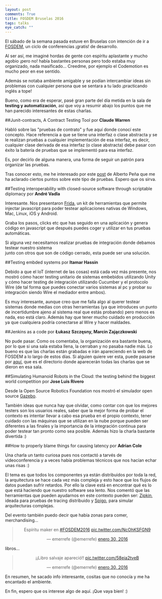 ```yaml
---
layout: post
comments: True
title: FOSDEM Bruselas 2016
tags: talks 
eye_catch: ""
---
```


El sábado de la semana pasada estuve en Bruselas con intención de ir 
a [FOSDEM](https://fosdem.org), un ciclo de conferencias ¡gratis! de desarrollo.

Al ser así, me imaginé hordas de gente con espíritu aplastante y mucho agobio 
¡pero no! había bastantes personas pero todo estaba muy organizado, nada masificado... 
Creedme, por ejemplo el Codemotion es mucho peor en ese sentido.

Además se notaba ambiente amigable y se podían intercambiar ideas sin problemas 
con cualquier persona que se sentara a tu lado ¡practicando inglés a tope!

Bueno, como era de esperar, pasé gran parte del día metida en la sala de **testing 
y automatización**, así que voy a resumir abajo los puntos que me han parecido interesantes de estas charlas.

##Junit-contracts, A Contract Testing Tool 
por **Claude Warren**

Habló sobre las "pruebas de contrato" y fue aquí donde conocí este concepto. 
Hace referencia a que se tiene una interfaz o clase abstracta y se le realizan pruebas 
a cualquier implementación de esa interfaz, es decir, cualquier clase derivada 
de esa interfaz (o clase abstracta) debe pasar con éxito la batería de pruebas que se implementó para esa interfaz.

Es, por decirlo de alguna manera, una forma de seguir un patrón para organizar las pruebas.

Tras conocer esto, me he interesado por este [post](http://plagelao.blogspot.com.es/2010/01/contract-tests-pruebas-de-contrato.html) 
de Alberto Peña que me ha aclarado ciertos puntos sobre este tipo de pruebas.
Espero que os sirva.

##Testing interoperability with closed-source software through scriptable diplomacy
por **André Vadla**

Interesante. Nos presentaron [Frida](http://www.frida.re), un kit de herramientas que permite 
injectar javascript para poder testear aplicaciones nativas de Windows, Mac, Linux, iOS y Android.

Graba los pasos, clicks etc que has seguido en una aplicación y genera código en javascript 
que después puedes coger y utilizar en tus pruebas automáticas. 

Si alguna vez necesitamos realizar pruebas de integración donde debamos testear nuestro sistema  
junto con otros que son de código cerrado, esta puede ser una solución.


##Testing embded systems
por **Itamar Hassin**

Debido a que el IoT (internet de las cosas) está cada vez más presente, nos mostró cómo hacer testing unitario 
de sistemas embebidos utilizando Unity y cómo hacer testing de integración utilizando Cucumber 
y el protocolo Wire (de tal forma que puedes conectar varios sistemas al pc y probar su integración 
siendo Wire el mediador entre ambos).

Es muy interesante, aunque creo que me falla algo al querer testear sistemas donde medias 
con otras herramientas (ya que introduces un punto de incertidumbre ajeno al sistema real que estás probando) 
pero menos es nada, eso está claro.
Además hay que tener mucho cuidado en producción ya que cualquiera podría conectarse al Wire y hacer maldades.

##Jenkins as a code
por **Łukasz Szczęsny, Marcin Zajączkowski**

No pude pasar. Como os comentaba, la organización era bastante buena, por lo que si una sala estaba llena, 
la cerraban y no pasaba nadie más.
Lo bueno es que las charlas están grabadas e irán apareciendo en la web de FOSDEM a lo largo de estos días. 
Si alguien quiere ver esta, puede pasarse por [aquí](http://video.fosdem.org/2016/ua2220/), 
que es el directorio donde aparecerán todas las charlas que se dieron en esa sala.

##Simulating Humanoid Robots in the Cloud: the testing behind the biggest world competition
por **Jose Luis Rivero**

Desde la Open Source Robotics Foundation nos mostró el simulador open source [Gazebo](http://gazebosim.org).

También ideas que nunca hay que olvidar, como contar con que los mejores testers son los usuarios reales, 
saber que la mejor forma de probar el contexto es intentar llevar a cabo esa prueba en el propio contexto, 
tener cuidado con las máquinas que se utilizan en la nube porque pueden ser diferentes a las finales 
y la importancia  de la integración continua para poder testear tan pronto como sea posible.
Además hizo la charla bastante divertida :)

##How to properly blame things for causing latency 
por **Adrian Cole**

Una charla un tanto curiosa pues nos contactó a tarvés de videoconferencia y a veces había problemas técnicos
que nos hacían echar unas risas :)

El tema es que todos los componentes ya están distribuidos por toda la red, la arquitectura 
se hace cada vez más compleja y esto hace que los flujos de datos puedan sufrir retardos.
Por ello la clave está en encontrar qué es lo que está haciendo que nuestro software sea lento.
Nos comentó que las herramientas que pueden ayudarnos en este contexto pueden ser: 
[Zipkin](https://github.com/openzipkin/zipkin), ideada para pruebas de tracing distribuido 
y [Spigo](https://github.com/adrianco/spigo), para simular arquitecturas complejas.



Del evento también puedo decir que había zonas para comer, merchandising...

<center><blockquote class="twitter-tweet" data-lang="es"><p lang="es" dir="ltr">Espíritu maker en <a href="https://twitter.com/hashtag/FOSDEM2016?src=hash">#FOSDEM2016</a> <a href="https://t.co/NcOhKSFGN9">pic.twitter.com/NcOhKSFGN9</a></p>&mdash; emerrefe (@emerrefe) <a href="https://twitter.com/emerrefe/status/693431984245325824">enero 30, 2016</a></blockquote></center>
<script async src="//platform.twitter.com/widgets.js" charset="utf-8"></script>

libros...

<center><blockquote class="twitter-tweet" data-lang="es"><p lang="es" dir="ltr">¡¡Libro salvaje apareció!! <a href="https://t.co/58eia2tveB">pic.twitter.com/58eia2tveB</a></p>&mdash; emerrefe (@emerrefe) <a href="https://twitter.com/emerrefe/status/693488650928197633">enero 30, 2016</a></blockquote></center>
<script async src="//platform.twitter.com/widgets.js" charset="utf-8"></script>

En resumen, he sacado info interesante, cositas que no conocía y me ha encantado el ambiente.

En fin, espero que os interese algo de aquí.
¡Que vaya bien! :)
